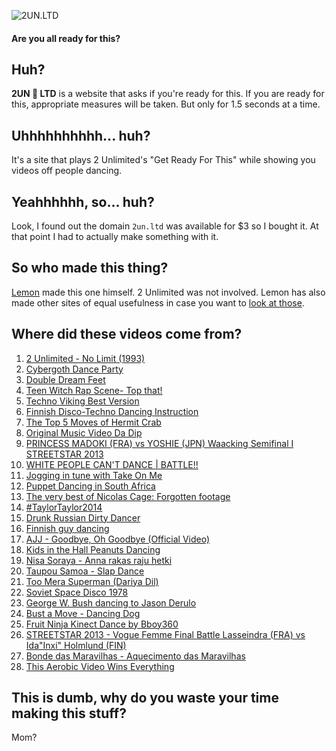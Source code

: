 ![2UN.LTD](https://ahoylemon.github.io/2un.ltd/img/og-image.png)
#### Are you all ready for this?

## Huh?
**2UN 🔴 LTD** is a website that asks if you're ready for this. If you are ready for this, appropriate measures will be taken. But only for 1.5 seconds at a time.

## Uhhhhhhhhhh... huh?
It's a site that plays 2 Unlimited's "Get Ready For This" while showing you videos off people dancing.

## Yeahhhhhh, so... huh?
Look, I found out the domain `2un.ltd` was available for $3 so I bought it. At that point I had to actually make something with it.

## So who made this thing?
[Lemon](http://ahoylemon.xyz) made this one himself. 2 Unlimited was not involved. Lemon has also made other sites of equal usefulness in case you want to [look at those](http://ahoylemon.xyz).

## Where did these videos come from?
1. [2 Unlimited - No Limit (1993)](https://www.youtube.com/watch?v=qM5W7Xn7FiA)
2. [Cybergoth Dance Party](https://www.youtube.com/watch?v=gPbVRpRgHso)
3. [Double Dream Feet](https://www.youtube.com/watch?v=5L1tr0PIx20)
4. [Teen Witch Rap Scene- Top that!](https://www.youtube.com/watch?v=jEa1BYBgeQI)
5. [Techno Viking Best Version](https://www.youtube.com/watch?v=u0IofkJW9f0)
6. [Finnish Disco-Techno Dancing Instruction](https://www.youtube.com/watch?v=QqlltK2I3_o)
7. [The Top 5 Moves of Hermit Crab](https://www.youtube.com/watch?v=0jRiF66AOVI)
8. [Original Music Video Da Dip](https://www.youtube.com/watch?v=dZPQdZLyHYE)
9. [PRINCESS MADOKI (FRA) vs YOSHIE (JPN) Waacking Semifinal I STREETSTAR 2013](https://www.youtube.com/watch?v=w56YYVQOfPY)
10. [WHITE PEOPLE CAN'T DANCE | BATTLE!!](https://www.youtube.com/watch?v=GNQjMFC_ATM)
11. [Jogging in tune with Take On Me](https://www.youtube.com/watch?v=tvVoY-PTf6s)
12. [Puppet Dancing in South Africa](https://www.youtube.com/watch?v=9IsSpNWOavo)
13. [The very best of Nicolas Cage: Forgotten footage](https://www.youtube.com/watch?v=BsOFY4kPkmk)
14. [#TaylorTaylor2014](https://www.youtube.com/watch?v=fZa5suQF0nQ)
15. [Drunk Russian Dirty Dancer](https://www.youtube.com/watch?v=fVZKFcm0rrA)
16. [Finnish guy dancing](https://www.youtube.com/watch?v=1AjHQlD1aJE)
17. [AJJ - Goodbye, Oh Goodbye (Official Video)](https://www.youtube.com/watch?v=PDVCpm10SQI)
18. [Kids in the Hall Peanuts Dancing](https://www.youtube.com/watch?v=JwhP597-SW0)
19. [Nisa Soraya - Anna rakas raju hetki](https://www.youtube.com/watch?v=CKKqs7PcJBc)
20. [Taupou Samoa - Slap Dance](https://www.youtube.com/watch?v=snW37LE1-Ug)
21. [Too Mera Superman (Dariya Dil)](https://www.youtube.com/watch?v=c1m9tWfZR5s)
22. [Soviet Space Disco 1978](https://www.youtube.com/watch?v=pJ4gH86DKPo)
23. [George W. Bush dancing to Jason Derulo](https://www.youtube.com/watch?v=_PUFUVkjEUw)
24. [Bust a Move - Dancing Dog](https://www.youtube.com/watch?v=TltXDGAIUjw)
25. [Fruit Ninja Kinect Dance by Bboy360](https://www.youtube.com/watch?v=MyzQ8LFeNmI)
26. [STREETSTAR 2013 - Vogue Femme Final Battle Lasseindra (FRA) vs Ida"Inxi" Holmlund (FIN)](https://www.youtube.com/watch?v=Jhhd_tEaJEQ)
27. [Bonde das Maravilhas - Aquecimento das Maravilhas](https://www.youtube.com/watch?v=7raxxqP6DSU)
28. [This Aerobic Video Wins Everything](https://www.youtube.com/watch?v=TIfAkOBMf5A)


## This is dumb, why do you waste your time making this stuff?
Mom?
